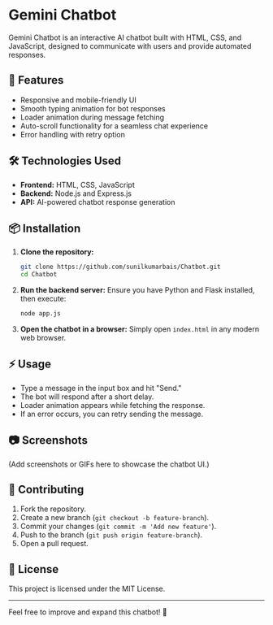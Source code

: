 # Gemini Chatbot

Gemini Chatbot is an interactive AI chatbot built with HTML, CSS, and JavaScript, designed to communicate with users and provide automated responses.

## 🚀 Features

- Responsive and mobile-friendly UI
- Smooth typing animation for bot responses
- Loader animation during message fetching
- Auto-scroll functionality for a seamless chat experience
- Error handling with retry option

## 🛠️ Technologies Used

- **Frontend:** HTML, CSS, JavaScript
- **Backend:** Node.js and Express.js
- **API:** AI-powered chatbot response generation

## 📦 Installation

1. **Clone the repository:**

   ```sh
   git clone https://github.com/sunilkumarbais/Chatbot.git
   cd Chatbot
   ```

2. **Run the backend server:**
   Ensure you have Python and Flask installed, then execute:

   ```sh
   node app.js
   ```

3. **Open the chatbot in a browser:**
   Simply open `index.html` in any modern web browser.

## ⚡ Usage

- Type a message in the input box and hit "Send."
- The bot will respond after a short delay.
- Loader animation appears while fetching the response.
- If an error occurs, you can retry sending the message.

## 📷 Screenshots

(Add screenshots or GIFs here to showcase the chatbot UI.)

## 🤝 Contributing

1. Fork the repository.
2. Create a new branch (`git checkout -b feature-branch`).
3. Commit your changes (`git commit -m 'Add new feature'`).
4. Push to the branch (`git push origin feature-branch`).
5. Open a pull request.

## 📝 License

This project is licensed under the MIT License.

---

Feel free to improve and expand this chatbot! 🚀

